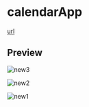 # calendarApp

[url](https://d-sup.github.io/calendarApp/)

## Preview

![new3](https://user-images.githubusercontent.com/96939334/227728438-e80c5eae-0732-4e01-8276-5e96cf4e5e2d.gif)

![new2](https://user-images.githubusercontent.com/96939334/227711591-7a9fbf27-c66f-43a8-9fb3-1de015d3f2e9.gif)

![new1](https://user-images.githubusercontent.com/96939334/227711593-5f1180f4-cdfe-4e32-9f11-92967e22ca65.gif)
